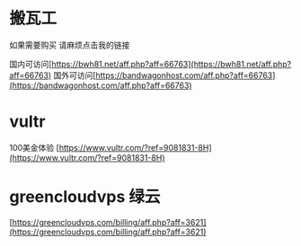 
# 搬瓦工
如果需要购买 请麻烦点击我的链接

国内可访问[https://bwh81.net/aff.php?aff=66763](https://bwh81.net/aff.php?aff=66763)
国外可访问[https://bandwagonhost.com/aff.php?aff=66763](https://bandwagonhost.com/aff.php?aff=66763)


# vultr
100美金体验
[https://www.vultr.com/?ref=9081831-8H](https://www.vultr.com/?ref=9081831-8H)

# greencloudvps 绿云
[https://greencloudvps.com/billing/aff.php?aff=3621](https://greencloudvps.com/billing/aff.php?aff=3621)
